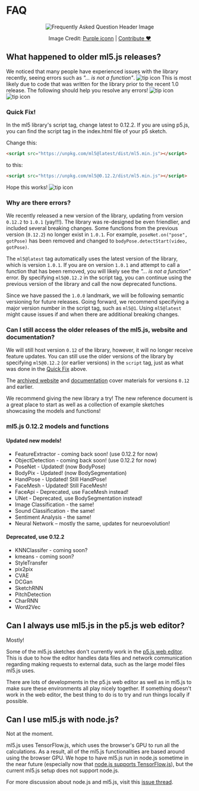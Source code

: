 # FAQ

<center>
  <img class="header-img" src="assets/header-faq.png" alt="Frequently Asked Question Header Image" >
  <p class="img-credit"> Image Credit: <a href="https://thenounproject.com/creator/purpleiconn/" target="_blank" title="Purple iconn">Purple iconn</a> | <a href='https://forms.gle/5EpwYabG8hLn4p926' target="contribute-form">Contribute ♥️</a> </p>
</center>

## What happened to older ml5.js releases?
We noticed that many people have experienced issues with the library recently, seeing errors such as *"... is not a function"*. <img class="inline-img" src="assets/faq-cry.png" alt="tip icon" aria-hidden="true"> This is most likely due to code that was written for the library prior to the recent 1.0 release. The following should help you resolve any errors! <img class="inline-img" src="assets/faq-dizzy.png" alt="tip icon" aria-hidden="true"> <img class="inline-img" src="assets/faq-purple-heart.png" alt="tip icon" aria-hidden="true">

### Quick Fix!
In the ml5 library's script tag, change latest to 0.12.2. If you are using p5.js, you can find the script tag in the index.html file of your p5 sketch.

Change this:

```html
<script src="https://unpkg.com/ml5@latest/dist/ml5.min.js"></script>
```

to this:

```html
<script src="https://unpkg.com/ml5@0.12.2/dist/ml5.min.js"></script>
```

Hope this works! <img class="inline-img" src="assets/faq-crossed-fingers.png" alt="tip icon" aria-hidden="true">

### Why are there errors?
We recently released a new version of the library, updating from version `0.12.2` to `1.0.1` (yay!!!). The library was re-designed be even friendlier, and included several breaking changes. Some functions from the previous version (`0.12.2`) no longer exist in `1.0.1`. For example, `poseNet.on("pose", gotPose)` has been removed and changed to `bodyPose.detectStart(video, gotPose)`.

The `ml5@latest` tag automatically uses the latest version of the library, which is version `1.0.1`. If you are on version `1.0.1` and attempt to call a function that has been removed, you will likely see the *"... is not a function"* error. By specifying `ml5@0.12.2` in the script tag, you can continue using the previous version of the library and call the now deprecated functions.

Since we have passed the `1.0.0` landmark, we will be following semantic versioning for future releases. Going forward, we recommend specifying a major version number in the script tag, such as `ml5@1`. Using `ml5@latest` might cause issues if and when there are additional breaking changes.

### Can I still access the older releases of the ml5.js, website and documentation?
We will still host version `0.12` of the library, however, it will no longer receive feature updates. You can still use the older versions of the library by specifying `ml5@0.12.2` (or earlier versions) in the `script` tag, just as what was done in the [Quick Fix](/welcome/faq?id=quick-fix) above.

The [archived website](https://archive.ml5js.org/) and [documentation](https://archive-docs.ml5js.org/) cover materials for versions `0.12` and earlier. 

We recommend giving the new library a try! The new reference document is a great place to start as well as a collection of example sketches showcasing the models and functions!

### ml5.js 0.12.2 models and functions

#### Updated new models!
- FeatureExtractor - coming back soon! (use 0.12.2 for now)
- ObjectDetection - coming back soon! (use 0.12.2 for now)
- PoseNet - Updated! (now BodyPose)
- BodyPix - Updated! (now BodySegmentation)
- HandPose - Updated! Still HandPose!
- FaceMesh - Updated! Still FaceMesh!
- FaceApi - Deprecated, use FaceMesh instead!
- UNet - Deprecated, use BodySegmentation instead!
- Image Classification - the same!
- Sound Classification - the same!
- Sentiment Analysis - the same!
- Neural Network – mostly the same, updates for neuroevolution!

#### Deprecated, use 0.12.2
- KNNClassifer - coming soon?
- kmeans - coming soon?
- StyleTransfer
- pix2pix
- CVAE
- DCGan
- SketchRNN
- PitchDetection
- CharRNN
- Word2Vec

## Can I always use ml5.js in the p5.js web editor?

Mostly!

Some of the ml5.js sketches don't currently work in the [p5.js web editor](https://editor.p5js.org/). This is due to how the editor handles data files and network communication regarding making requests to external data, such as the large model files ml5.js uses.

There are lots of developments in the p5.js web editor as well as in ml5.js to make sure these environments all play nicely together. If something doesn't work in the web editor, the best thing to do is to try and run things locally if possible.

## Can I use ml5.js with node.js?

Not at the moment.

ml5.js uses TensorFlow.js, which uses the browser's GPU to run all the calculations. As a result, all of the ml5.js functionalities are based around using the browser GPU. We hope to have ml5.js run in node.js sometime in the near future (especially now that [node.js supports TensorFlow.js](https://www.tensorflow.org/js/guide/nodejs)), but the current ml5.js setup does not support node.js.

For more discussion about node.js and ml5.js, visit this [issue thread](https://github.com/ml5js/ml5-library/issues/377).

<br>
